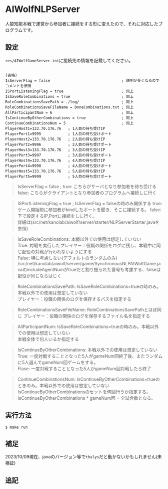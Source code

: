 # AIWolfNLPServer
人狼知能本戦で運営から参加者に接続をする形に変えたので、それに対応したプログラムです。

## 設定
`res/AIWolfGameServer.ini`に接続先の情報を記載してください。
```

(省略)
IsServerFlag = false								; 説明が長くなるのでコメントを参照
ISPortListeningFlag = true							; 同上
IsSaveRoleCombinations = true 						; 同上
RoleCombinationsSavePath = ./log/					; 同上
RoleCombinationsSaveFileName = DoneCombinations.txt	; 同上
AllParticipantNum = 6								; 同上
IsContinueByOtherCombinations = true				; 同上
ContinueCombinationsNum = 5 						; 同上
PlayerHost1=133.70.176.76	; 1人目の待ち受けIP
PlayerPort1=9995			; 1人目の待ち受けポート
PlayerHost2=133.70.176.76	; 2人目の待ち受けIP
PlayerPort2=9996			; 2人目の待ち受けポート
PlayerHost3=133.70.176.76	; 3人目の待ち受けIP
PlayerPort3=9997			; 3人目の待ち受けポート
PlayerHost4=133.70.176.76	; 4人目の待ち受けIP
PlayerPort4=9998			; 4人目の待ち受けポート
PlayerHost5=133.70.176.76	; 5人目の待ち受けIP
PlayerPort5=9999			; 5人目の待ち受けポート
```

> IsServerFlag = false		; true: こちらがサーバとなり参加者を待ち受ける	false: こちらがクライアントとなり参加者のプログラムへ接続しに行く

> ISPortListeningFlag = true	; IsServerFlag = falseの時のみ関係する  true: ゲーム開始前に参加者がbindしたポートを聞き、そこに接続する。 false: 下で設定するIP,Portに接続をしに行く。  
詳細は(src/net/kanolab/aiwolf/server/starter/NLPServerStarter.javaを参照)

> IsSaveRoleCombinations: 本戦以外での使用は想定していない\
True: 対戦を実行したプレイヤー：役職の関係をログに残し、本戦中に同じ配役の対戦が行われないようにする\
False: 特に考慮しない(デフォルトのランダムのみ)\
/src/net/kanolab/aiwolf/server/game/SynchronousNLPAIWolfGame.javaのincludeAgentNumがtrueだと割り振られた番号も考慮する、falseは配役が同じならはじく

> RoleCombinationsSavePath: IsSaveRoleCombinations=trueの時のみ。本戦以外での使用は想定していない\
プレイヤー：役職の関係のログを保存するパスを指定する

> RoleCombinationsSaveFileName: RoleCombinationsSavePathとほぼ同じ
プレイヤー：役職の関係のログを保存するファイル名を指定する

> AllParticipantNum: IsSaveRoleCombinations=trueの時のみ。本戦以外での使用は想定していない\
本戦全体で何人いるか指定する

> IsContinueByOtherCombinations: 本戦以外での使用は想定していない\
True: 一度対戦することとなった5人がgameNum回終了後、またランダムに5人選んでgameNum回ゲームをする。\
Flase: 一度対戦することとなった5人がgameNum回対戦したら終了

> ContinueCombinationsNum: IsContinueByOtherCombinations=trueのときのみ。本戦以外での使用は想定していない\
IsContinueByOtherCombinationsのセットを何回行うか指定する。
IsContinueByOtherCombinations * gameNum回 = 全試合数となる。

## 実行方法
```
$ make run
```

## 補足
2023/10/09現在、javaのバージョン等で`thalys`だと動かないかもしれません(未検証)

## 追記
